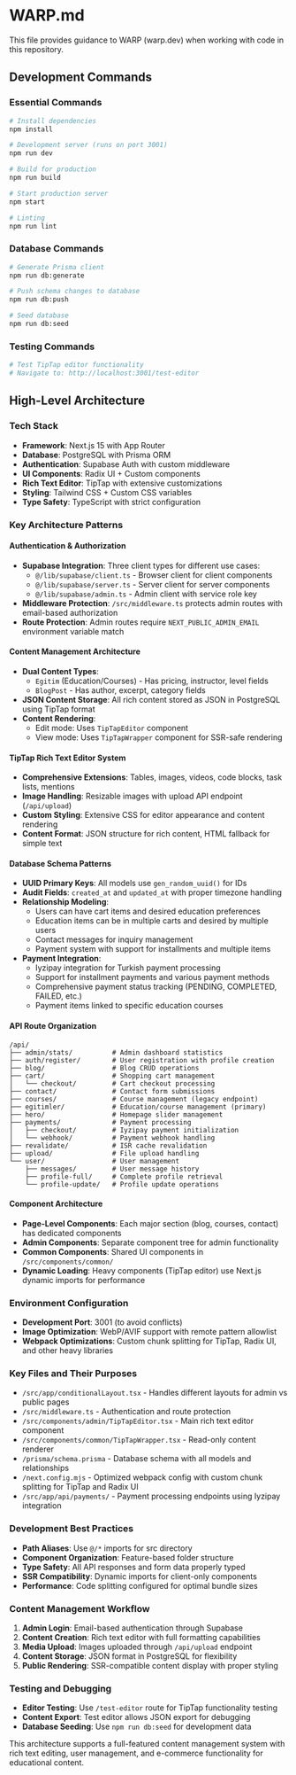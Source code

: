 # WARP.md

This file provides guidance to WARP (warp.dev) when working with code in this repository.

## Development Commands

### Essential Commands
```bash
# Install dependencies
npm install

# Development server (runs on port 3001)
npm run dev

# Build for production
npm run build

# Start production server
npm start

# Linting
npm run lint
```

### Database Commands
```bash
# Generate Prisma client
npm run db:generate

# Push schema changes to database
npm run db:push

# Seed database
npm run db:seed
```

### Testing Commands
```bash
# Test TipTap editor functionality
# Navigate to: http://localhost:3001/test-editor
```

## High-Level Architecture

### Tech Stack
- **Framework**: Next.js 15 with App Router
- **Database**: PostgreSQL with Prisma ORM
- **Authentication**: Supabase Auth with custom middleware
- **UI Components**: Radix UI + Custom components
- **Rich Text Editor**: TipTap with extensive customizations
- **Styling**: Tailwind CSS + Custom CSS variables
- **Type Safety**: TypeScript with strict configuration

### Key Architecture Patterns

#### Authentication & Authorization
- **Supabase Integration**: Three client types for different use cases:
  - `@/lib/supabase/client.ts` - Browser client for client components
  - `@/lib/supabase/server.ts` - Server client for server components
  - `@/lib/supabase/admin.ts` - Admin client with service role key
- **Middleware Protection**: `/src/middleware.ts` protects admin routes with email-based authorization
- **Route Protection**: Admin routes require `NEXT_PUBLIC_ADMIN_EMAIL` environment variable match

#### Content Management Architecture
- **Dual Content Types**: 
  - `Egitim` (Education/Courses) - Has pricing, instructor, level fields
  - `BlogPost` - Has author, excerpt, category fields
- **JSON Content Storage**: All rich content stored as JSON in PostgreSQL using TipTap format
- **Content Rendering**: 
  - Edit mode: Uses `TipTapEditor` component
  - View mode: Uses `TipTapWrapper` component for SSR-safe rendering

#### TipTap Rich Text Editor System
- **Comprehensive Extensions**: Tables, images, videos, code blocks, task lists, mentions
- **Image Handling**: Resizable images with upload API endpoint (`/api/upload`)
- **Custom Styling**: Extensive CSS for editor appearance and content rendering
- **Content Format**: JSON structure for rich content, HTML fallback for simple text

#### Database Schema Patterns
- **UUID Primary Keys**: All models use `gen_random_uuid()` for IDs
- **Audit Fields**: `created_at` and `updated_at` with proper timezone handling
- **Relationship Modeling**: 
  - Users can have cart items and desired education preferences
  - Education items can be in multiple carts and desired by multiple users
  - Contact messages for inquiry management
  - Payment system with support for installments and multiple items
- **Payment Integration**: 
  - Iyzipay integration for Turkish payment processing
  - Support for installment payments and various payment methods
  - Comprehensive payment status tracking (PENDING, COMPLETED, FAILED, etc.)
  - Payment items linked to specific education courses

#### API Route Organization
```
/api/
├── admin/stats/          # Admin dashboard statistics
├── auth/register/        # User registration with profile creation
├── blog/                 # Blog CRUD operations
├── cart/                 # Shopping cart management
│   └── checkout/         # Cart checkout processing
├── contact/              # Contact form submissions
├── courses/              # Course management (legacy endpoint)
├── egitimler/            # Education/course management (primary)
├── hero/                 # Homepage slider management
├── payments/             # Payment processing
│   ├── checkout/         # Iyzipay payment initialization
│   └── webhook/          # Payment webhook handling
├── revalidate/           # ISR cache revalidation
├── upload/               # File upload handling
└── user/                 # User management
    ├── messages/         # User message history
    ├── profile-full/     # Complete profile retrieval
    └── profile-update/   # Profile update operations
```

#### Component Architecture
- **Page-Level Components**: Each major section (blog, courses, contact) has dedicated components
- **Admin Components**: Separate component tree for admin functionality
- **Common Components**: Shared UI components in `/src/components/common/`
- **Dynamic Loading**: Heavy components (TipTap editor) use Next.js dynamic imports for performance

### Environment Configuration
- **Development Port**: 3001 (to avoid conflicts)
- **Image Optimization**: WebP/AVIF support with remote pattern allowlist
- **Webpack Optimizations**: Custom chunk splitting for TipTap, Radix UI, and other heavy libraries

### Key Files and Their Purposes
- `/src/app/conditionalLayout.tsx` - Handles different layouts for admin vs public pages
- `/src/middleware.ts` - Authentication and route protection
- `/src/components/admin/TipTapEditor.tsx` - Main rich text editor component
- `/src/components/common/TipTapWrapper.tsx` - Read-only content renderer
- `/prisma/schema.prisma` - Database schema with all models and relationships
- `/next.config.mjs` - Optimized webpack config with custom chunk splitting for TipTap and Radix UI
- `/src/app/api/payments/` - Payment processing endpoints using Iyzipay integration

### Development Best Practices
- **Path Aliases**: Use `@/*` imports for src directory
- **Component Organization**: Feature-based folder structure
- **Type Safety**: All API responses and form data properly typed
- **SSR Compatibility**: Dynamic imports for client-only components
- **Performance**: Code splitting configured for optimal bundle sizes

### Content Management Workflow
1. **Admin Login**: Email-based authentication through Supabase
2. **Content Creation**: Rich text editor with full formatting capabilities
3. **Media Upload**: Images uploaded through `/api/upload` endpoint
4. **Content Storage**: JSON format in PostgreSQL for flexibility
5. **Public Rendering**: SSR-compatible content display with proper styling

### Testing and Debugging
- **Editor Testing**: Use `/test-editor` route for TipTap functionality testing
- **Content Export**: Test editor allows JSON export for debugging
- **Database Seeding**: Use `npm run db:seed` for development data

This architecture supports a full-featured content management system with rich text editing, user management, and e-commerce functionality for educational content.